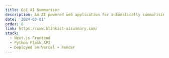 ```yaml
---
title: Go1 AI Summariser
description: An AI powered web application for automatically summarising podcasts, videos, and web documents
date: '2024-03-01'
order: 6
link: https://www.blinkist-aisummary.com/
stack:
  - Next.js Frontend
  - Python Flask API
  - Deployed on Vercel + Render
---
```

